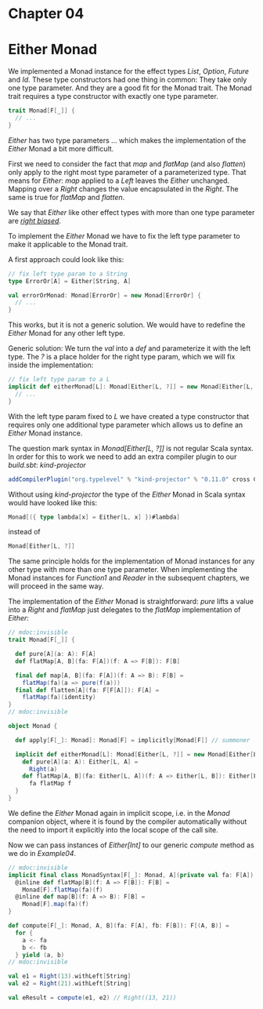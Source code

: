 # Chapter 04

# Either Monad

We implemented a Monad instance for the effect types
_List_, _Option_, _Future_ and _Id_. These type constructors
had one thing in common: They take only one type parameter.
And they are a good fit for the Monad trait. The Monad trait
requires a type constructor with exactly one type parameter.

```scala
trait Monad[F[_]] {
  // ...
}
```

_Either_ has two type parameters ... which makes
the implementation of the _Either_ Monad a bit more
difficult.

First we need to consider the fact that _map_ and
_flatMap_ (and also _flatten_) only apply to the right
most type parameter of a parameterized type. That means
for _Either_: _map_ applied to a _Left_ leaves the
_Either_ unchanged. Mapping over a _Right_ changes the
value encapsulated in the _Right_. The same is true for
_flatMap_ and _flatten_.

We say that _Either_ like other effect types with more
than one type parameter are <u>_right biased_</u>.

To implement the _Either_ Monad we have to fix the left
type parameter to make it applicable to the Monad trait.

A first approach could look like this:

```scala
// fix left type param to a String
type ErrorOr[A] = Either[String, A]

val errorOrMonad: Monad[ErrorOr] = new Monad[ErrorOr] {
  // ...
}
```

This works, but it is not a generic solution. We would
have to redefine the *Either* Monad for any other left
type.

Generic solution: We turn the _val_ into a _def_ and
parameterize it with the left type. The _?_ is a place
holder for the right type param, which we will fix
inside the implementation:

```scala
// fix left type param to a L
implicit def eitherMonad[L]: Monad[Either[L, ?]] = new Monad[Either[L, ?]] {
  // ...
}
```

With the left type param fixed to _L_ we have created a
type constructor that requires only one additional type
parameter which allows us to define an _Either_ Monad
instance.

The question mark syntax in _Monad[Either[L, ?]]_ is not
regular Scala syntax. In order for this to work we need to add
an extra compiler plugin to our _build.sbt_: _kind-projector_

```scala
addCompilerPlugin("org.typelevel" % "kind-projector" % "0.11.0" cross CrossVersion.full),
```

Without using _kind-projector_ the type of the _Either_
Monad in Scala syntax would have looked like this:
```scala
Monad[({ type lambda[x] = Either[L, x] })#lambda]
```
instead of
```scala
Monad[Either[L, ?]]
```

The same principle holds for the implementation of Monad
instances for any other type with more than one type
parameter. When implementing the Monad instances for
_Function1_ and _Reader_ in the subsequent chapters, we
will proceed in the same way.

The implementation of the _Either_ Monad is straightforward: _pure_
lifts a value into a _Right_ and _flatMap_ just
delegates to the _flatMap_ implementation of _Either_:

```scala mdoc:invisible
// mdoc:invisible
trait Monad[F[_]] {

  def pure[A](a: A): F[A]
  def flatMap[A, B](fa: F[A])(f: A => F[B]): F[B]

  final def map[A, B](fa: F[A])(f: A => B): F[B] =
    flatMap(fa)(a => pure(f(a)))
  final def flatten[A](fa: F[F[A]]): F[A] =
    flatMap(fa)(identity)
}
// mdoc:invisible
```

```scala mdoc
object Monad {

  def apply[F[_]: Monad]: Monad[F] = implicitly[Monad[F]] // summoner

  implicit def eitherMonad[L]: Monad[Either[L, ?]] = new Monad[Either[L, ?]] {
    def pure[A](a: A): Either[L, A] =
      Right(a)
    def flatMap[A, B](fa: Either[L, A])(f: A => Either[L, B]): Either[L, B] =
      fa flatMap f
  }
}
```

We define the _Either_ Monad again in implicit scope,
i.e. in the _Monad_ companion object, where it is found
by the compiler automatically without the need to import
it explicitly into the local scope of the call site.

Now we can pass instances of _Either[Int]_ to our generic
_compute_ method as we do in _Example04_.

```scala mdoc:invisible
// mdoc:invisible
implicit final class MonadSyntax[F[_]: Monad, A](private val fa: F[A]) {
  @inline def flatMap[B](f: A => F[B]): F[B] =
    Monad[F].flatMap(fa)(f)
  @inline def map[B](f: A => B): F[B] =
    Monad[F].map(fa)(f)
}

def compute[F[_]: Monad, A, B](fa: F[A], fb: F[B]): F[(A, B)] =
  for {
    a <- fa
    b <- fb
  } yield (a, b)
// mdoc:invisible
```

```scala mdoc
val e1 = Right(13).withLeft[String]
val e2 = Right(21).withLeft[String]

val eResult = compute(e1, e2) // Right((13, 21))
```
